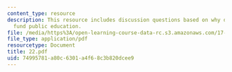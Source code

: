 ```yaml
---
content_type: resource
description: This resource includes discussion questions based on why do countries
  fund public education.
file: /media/https%3A/open-learning-course-data-rc.s3.amazonaws.com/17-317-u-s-social-policy-spring-2006/74995781a80c6301a4f68c3b820dcee9_22.pdf
file_type: application/pdf
resourcetype: Document
title: 22.pdf
uid: 74995781-a80c-6301-a4f6-8c3b820dcee9
---
```

